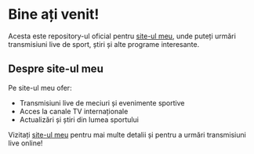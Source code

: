 # Bine ați venit!

Acesta este repository-ul oficial pentru [site-ul meu](https://livefotbaltv.blogspot.com/), unde puteți urmări transmisiuni live de sport, știri și alte programe interesante.

## Despre site-ul meu

Pe site-ul meu ofer:
- Transmisiuni live de meciuri și evenimente sportive
- Acces la canale TV internaționale
- Actualizări și știri din lumea sportului

Vizitați [site-ul meu](https://livefotbaltv.blogspot.com/) pentru mai multe detalii și pentru a urmări transmisiuni live online!
